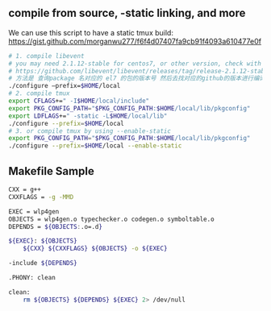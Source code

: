 ## compile from source, -static linking, and more
We can use this script to have a static tmux build: https://gist.github.com/morganwu277/f6f4d07407fa9cb91f4093a610477e0f
```bash
# 1. compile libevent
# you may need 2.1.12-stable for centos7, or other version, check with libevent
# https://github.com/libevent/libevent/releases/tag/release-2.1.12-stable
# 方法是 查询package 名对应的 el7 的包的版本号 然后去找对应的github的版本进行编译
./configure —prefix=$HOME/local
# 2. compile tmux
export CFLAGS+=" -I$HOME/local/include"
export PKG_CONFIG_PATH="$PKG_CONFIG_PATH:$HOME/local/lib/pkgconfig"
export LDFLAGS+=" -static -L$HOME/local/lib"
./configure --prefix=$HOME/local 
# 3. or compile tmux by using --enable-static
export PKG_CONFIG_PATH="$PKG_CONFIG_PATH:$HOME/local/lib/pkgconfig"
./configure --prefix=$HOME/local --enable-static
```

## Makefile Sample

```bash
CXX = g++
CXXFLAGS = -g -MMD

EXEC = wlp4gen
OBJECTS = wlp4gen.o typechecker.o codegen.o symboltable.o
DEPENDS = ${OBJECTS:.o=.d}

${EXEC}: ${OBJECTS}
	${CXX} ${CXXFLAGS} ${OBJECTS} -o ${EXEC}

-include ${DEPENDS}

.PHONY: clean

clean:
	rm ${OBJECTS} ${DEPENDS} ${EXEC} 2> /dev/null

```

